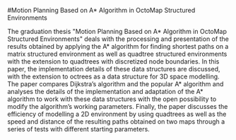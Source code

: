 #Motion Planning Based on A* Algorithm in OctoMap
Structured Environments

The graduation thesis "Motion Planning Based on A* Algorithm in OctoMap
Structured Environments" deals with the processing and presentation of the results
obtained by applying the A* algorithm for finding shortest paths on a matrix structured
environment as well as quadtree structured environments with the extension
to quadtrees with discretized node boundaries. In this paper, the implementation
details of these data structures are discussed, with the extension to octrees as a
data structure for 3D space modelling. The paper compares Dijkstra’s algorithm
and the popular A* algorithm and analyses the details of the implementation and
adaptation of the A* algorithm to work with these data structures with the open
possibility to modify the algorithm’s working parameters. Finally, the paper discusses
the efficiency of modelling a 2D environment by using quadtrees as well as the
speed and distance of the resulting paths obtained on two maps through a series of
tests with different starting parameters.
